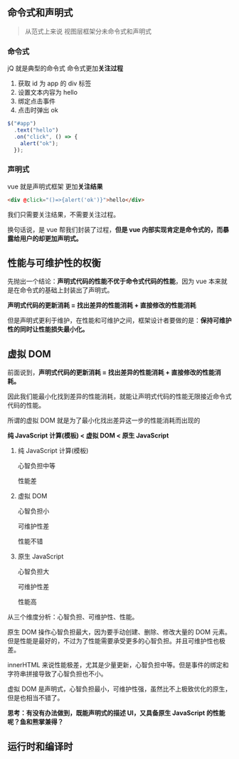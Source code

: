 ## 命令式和声明式

> 从范式上来说 视图层框架分未命令式和声明式

### 命令式

jQ 就是典型的命令式 命令式更加**关注过程**

1. 获取 id 为 app 的 div 标签
2. 设置文本内容为 hello
3. 绑定点击事件
4. 点击时弹出 ok

```js
$("#app")
  .text("hello")
  .on("click", () => {
    alert("ok");
  });
```

### 声明式

vue 就是声明式框架 更加**关注结果**

```html
<div @click="()=>{alert('ok')}">hello</div>
```

我们只需要关注结果，不需要关注过程。

换句话说，是 vue 帮我们封装了过程，**但是 vue 内部实现肯定是命令式的，而暴露给用户的却更加声明式。**

## 性能与可维护性的权衡

先抛出一个结论：**声明式代码的性能不优于命令式代码的性能**，因为 vue 本来就是在命令式的基础上封装出了声明式。

**声明式代码的更新消耗 = 找出差异的性能消耗 + 直接修改的性能消耗**

但是声明式更利于维护，在性能和可维护之间，框架设计者要做的是：**保持可维护性的同时让性能损失最小化。**

## 虚拟 DOM

前面说到，**声明式代码的更新消耗 = 找出差异的性能消耗 + 直接修改的性能消耗。**

因此我们能最小化找到差异的性能消耗，就能让声明式代码的性能无限接近命令式代码的性能。

所谓的虚拟 DOM 就是为了最小化找出差异这一步的性能消耗而出现的

**纯 JavaScript 计算(模板) < 虚拟 DOM < 原生 JavaScript**

1. 纯 JavaScript 计算(模板)

   心智负担中等

   性能差

2. 虚拟 DOM

   心智负担小

   可维护性差

   性能不错

3. 原生 JavaScript

   心智负担大

   可维护性差

   性能高

从三个维度分析：心智负担、可维护性、性能。

原生 DOM 操作心智负担最大，因为要手动创建、删除、修改大量的 DOM 元素。但是性能是最好的，不过为了性能需要承受更多的心智负担。并且可维护性也极差。

innerHTML 来说性能极差，尤其是少量更新，心智负担中等。但是事件的绑定和字符串拼接导致了心智负担也不小。

虚拟 DOM 是声明式，心智负担最小，可维护性强，虽然比不上极致优化的原生，但是也相当不错了。

**思考：有没有办法做到，既能声明式的描述 UI，又具备原生 JavaScript 的性能呢？鱼和熊掌兼得？**

## 运行时和编译时
